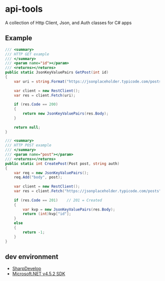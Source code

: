 # api-tools
A collection of Http Client, Json, and Auth classes for C# apps

## Example
```C#
/// <summary>
/// HTTP GET example
/// </summary>
/// <param name="id"></param>
/// <returns></returns>
public static JsonKeyValuePairs GetPost(int id)
{
	var uri = string.Format("https://jsonplaceholder.typicode.com/posts/{0}", id);
	
	var client = new RestClient();
	var res = client.Fetch(uri);
	
	if (res.Code == 200)
	{
		return new JsonKeyValuePairs(res.Body);
	}
	
	return null;
}

/// <summary>
/// HTTP POST example
/// </summary>
/// <param name="post"></param>
/// <returns></returns>
public static int CreatePost(Post post, string auth)
{
	var req = new JsonKeyValuePairs();
	req.Add("body", post);
	
	var client = new RestClient();
	var res = client.Fetch("https://jsonplaceholder.typicode.com/posts", WebRequestMethods.Http.Post, req, auth);
	
	if (res.Code == 201)	// 201 = Created
	{
		var kvp = new JsonKeyValuePairs(res.Body);
		return (int)kvp["id"];
	}
	else
	{
		return -1;
	}
}
```


## dev environment
- [SharpDevelop](http://www.icsharpcode.net/OpenSource/SD/Download/Default.aspx#SharpDevelop5x)
- [Microsoft.NET v4.5.2 SDK](https://www.microsoft.com/en-us/download/details.aspx?id=42637)
